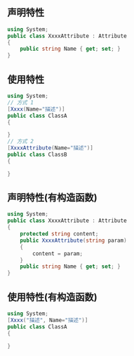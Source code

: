 ## 声明特性
``` C#
using System;
public class XxxxAttribute : Attribute
{
    public string Name { get; set; }
}
```
## 使用特性
``` C#
using System;
// 方式 1
[Xxxx(Name="描述")]
public class ClassA
{

}
// 方式 2
[XxxxAttribute(Name="描述")]
public class ClassB
{

}
```
## 声明特性(有构造函数)
``` C#
using System;
public class XxxxAttribute : Attribute
{
    protected string content;
    public XxxxAttribute(string param)
    {
        content = param;
    }
    public string Name { get; set; }
}
```

## 使用特性(有构造函数)
``` C#
using System;
[Xxxx("描述", Name="描述")]
public class ClassA
{

}
```
